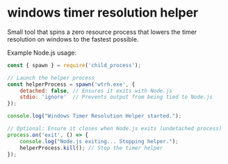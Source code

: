 # windows timer resolution helper
 Small tool that spins a zero resource process that lowers the timer resolution on windows to the fastest possible.

Example Node.js usage:

```js
const { spawn } = require('child_process');

// Launch the helper process
const helperProcess = spawn('wtrh.exe', {
    detached: false, // Ensures it exits with Node.js
    stdio: 'ignore'  // Prevents output from being tied to Node.js
});

console.log("Windows Timer Resolution Helper started.");

// Optional: Ensure it closes when Node.js exits (undetached process)
process.on('exit', () => {
    console.log("Node.js exiting... Stopping helper.");
    helperProcess.kill(); // Stop the timer helper
});
```
